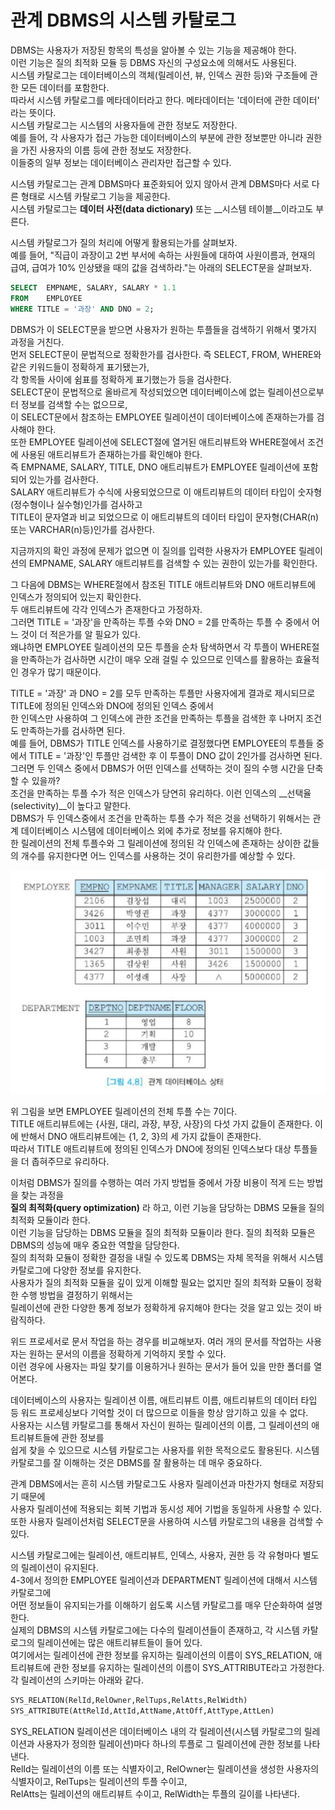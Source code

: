 # 관계 DBMS의 시스템 카탈로그

DBMS는 사용자가 저장된 항목의 특성을 알아볼 수 있는 기능을 제공해야 한다.  
이런 기능은 질의 최적화 모듈 등 DBMS 자신의 구성요소에 의해서도 사용된다.  
시스템 카탈로그는 데이터베이스의 객체(릴레이션, 뷰, 인덱스 권한 등)와 구조들에 관한 모든 데이터를 포함한다.  
따라서 시스템 카탈로그를 메타데이터라고 한다. 메타데이터는 '데이터에 관한 데이터' 라는 뜻이다.  
시스템 카탈로그는 시스템의 사용자들에 관한 정보도 저장한다.  
예를 들어, 각 사용자가 접근 가능한 데이터베이스의 부분에 관한 정보뿐만 아니라 권한을 가진 사용자의 이름 등에 관한 정보도 저장한다.  
이들중의 일부 정보는 데이터베이스 관리자만 접근할 수 있다.

시스템 카탈로그는 관계 DBMS마다 표준화되어 있지 않아서 관계 DBMS마다 서로 다른 형태로 시스템 카탈로그 기능을 제공한다.  
시스템 카탈로그는 __데이터 사전(data dictionary)__ 또는 __시스템 테이블__이라고도 부른다.

시스템 카탈로그가 질의 처리에 어떻게 활용되는가를 살펴보자.  
예를 들어, "직급이 과장이고 2번 부서에 속하는 사원들에 대하여 사원이름과, 현재의 급여, 급여가 10% 인상됐을 때의 값을 검색하라."는 아래의 SELECT문을 살펴보자.

```SQL
SELECT	EMPNAME, SALARY, SALARY * 1.1
FROM 	EMPLOYEE
WHERE TITLE = '과장' AND DNO = 2;
```

DBMS가 이 SELECT문을 받으면 사용자가 원하는 투플들을 검색하기 위해서 몇가지 과정을 거친다.  
먼저 SELECT문이 문법적으로 정확한가를 검사한다. 즉 SELECT, FROM, WHERE와 같은 키워드들이 정확하게 표기됐는가,  
각 항목들 사이에 쉼표를 정확하게 표기했는가 등을 검사한다.  
SELECT문이 문법적으로 올바르게 작성되었으면 데이터베이스에 없는 릴레이션으로부터 정보를 검색할 수는 없으므로,  
이 SELECT문에서 참조하는 EMPLOYEE 릴레이션이 데이터베이스에 존재하는가를 검사해야 한다.  
또한 EMPLOYEE 릴레이션에 SELECT절에 열거된 애트리뷰트와 WHERE절에서 조건에 사용된 애트리뷰트가 존재하는가를 확인해야 한다.  
즉 EMPNAME, SALARY, TITLE, DNO 애트리뷰트가 EMPLOYEE 릴레이션에 포함되어 있는가를 검사한다.  
SALARY 애트리뷰트가 수식에 사용되었으므로 이 애트리뷰트의 데이터 타입이 숫자형(정수형이나 실수형)인가를 검사하고  
TITLE이 문자열과 비교 되었으므로 이 애트리뷰트의 데이터 타입이 문자형(CHAR(n) 또는 VARCHAR(n)등)인가를 검사한다.

지금까지의 확인 과정에 문제가 없으면 이 질의를 입력한 사용자가 EMPLOYEE 릴레이션의 EMPNAME, SALARY 애트리뷰트를 검색할 수 있는 권한이 있는가를 확인한다.

그 다음에 DBMS는 WHERE절에서 참조된 TITLE 애트리뷰트와 DNO 애트리뷰트에 인덱스가 정의되어 있는지 확인한다.  
두 애트리뷰트에 각각 인덱스가 존재한다고 가정하자.  
그러면 TITLE = '과장'을 만족하는 투플 수와 DNO = 2를 만족하는 투플 수 중에서 어느 것이 더 적은가를 알 필요가 있다.  
왜냐하면 EMPLOYEE 릴레이션의 모든 투플을 순차 탐색하면서 각 투플이 WHERE절을 만족하는가 검사하면 시간이 매우 오래 걸릴 수 있으므로 인덱스를 활용하는 효율적인 경우가 많기 때문이다.

TITLE = '과장' 과 DNO = 2를 모두 만족하는 투플만 사용자에게 결과로 제시되므로 TITLE에 정의된 인덱스와 DNO에 정의된 인덱스 중에서  
한 인덱스만 사용하여 그 인덱스에 관한 조건을 만족하는 투플을 검색한 후 나머지 조건도 만족하는가를 검사하면 된다.  
예를 들어, DBMS가 TITLE 인덱스를 사용하기로 결정했다면 EMPLOYEE의 투플들 중에서 TITLE = '과장'인 투플만 검색한 후 이 투플이 DNO 값이 2인가를 검사하면 된다.  
그러면 두 인덱스 중에서 DBMS가 어떤 인덱스를 선택하는 것이 질의 수행 시간을 단축할 수 있을까?  
조건을 만족하는 투플 수가 적은 인덱스가 당연히 유리하다. 이런 인덱스의 __선택율(selectivity)__이 높다고 말한다.  
DBMS가 두 인덱스중에서 조건을 만족하는 투플 수가 적은 것을 선택하기 위해서는 관계 데이터베이스 시스템에 데이터베이스 외에 추가로 정보를 유지해야 한다.  
한 릴레이션의 전체 투플수와 그 릴레이션에 정의된 각 인덱스에 존재하는 상이한 값들의 개수를 유지한다면 어느 인덱스를 사용하는 것이 유리한가를 예상할 수 있다.

![](./image/8-2/ex1.jpg)

위 그림을 보면 EMPLOYEE 릴레이션의 전체 투플 수는 7이다.  
TITLE 애트리뷰트에는 {사원, 대리, 과장, 부장, 사장}의 다섯 가지 값들이 존재한다. 이에 반해서 DNO 애트리뷰트에는 {1, 2, 3}의 세 가지 값들이 존재한다.  
따라서 TITLE 애트리뷰트에 정의된 인덱스가 DNO에 정의된 인덱스보다 대상 투플들을 더 좁혀주므로 유리하다.

이처럼 DBMS가 질의를 수행하는 여러 가지 방법들 중에서 가장 비용이 적게 드는 방법을 찾는 과정을  
__질의 최적화(query optimization)__ 라 하고, 이런 기능을 담당하는 DBMS 모듈을 질의 최적화 모듈이라 한다.  
이런 기능을 담당하는 DBMS 모듈을 질의 최적화 모듈이라 한다. 질의 최적화 모듈은 DBMS의 성능에 매우 중요한 역할을 담당한다.  
질의 최적화 모듈이 정확한 결정을 내릴 수 있도록 DBMS는 자체 목적을 위해서 시스템 카탈로그에 다양한 정보를 유지한다.  
사용자가 질의 최적화 모듈을 깊이 있게 이해할 필요는 없지만 질의 최적화 모듈이 정확한 수행 방법을 결정하기 위해서는  
릴레이션에 관한 다양한 통계 정보가 정확하게 유지해야 한다는 것을 알고 있는 것이 바람직하다.

위드 프로세서로 문서 작업을 하는 경우를 비교해보자. 여러 개의 문서를 작업하는 사용자는 원하는 문서의 이름을 정확하게 기억하지 못할 수 있다.  
이런 경우에 사용자는 파일 찾기를 이용하거나 원하는 문서가 들어 있을 만한 폴더를 열어본다.

데이터베이스의 사용자는 릴레이션 이름, 애트리뷰트 이름, 애트리뷰트의 데이터 타입 등 워드 프로세싱보다 기억할 것이 더 많으므로 이들을 항상 암기하고 있을 수 없다.  
사용자는 시스템 카탈로그를 통해서 자신이 원하는 릴레이션의 이름, 그 릴레이션의 애트리뷰트들에 관한 정보를  
쉽게 찾을 수 있으므로 시스템 카탈로그는 사용자를 위한 목적으로도 활용된다. 시스템 카탈로그를 잘 이해하는 것은 DBMS를 잘 활용하는 데 매우 중요하다.

관계 DBMS에서는 흔히 시스템 카탈로그도 사용자 릴레이션과 마찬가지 형태로 저장되기 때문에  
사용자 릴레이션에 적용되는 회복 기법과 동시성 제어 기법을 동일하게 사용할 수 있다.  
또한 사용자 릴레이션처럼 SELECT문을 사용하여 시스템 카탈로그의 내용을 검색할 수 있다.

시스템 카탈로그에는 릴레이션, 애트리뷰트, 인덱스, 사용자, 권한 등 각 유형마다 별도의 릴레이션이 유지된다.  
4-3에서 정의한 EMPLOYEE 릴레이션과 DEPARTMENT 릴레이션에 대해서 시스템 카탈로그에  
어떤 정보들이 유지되는가를 이해하기 쉽도록 시스템 카탈로그를 매우 단순화하여 설명한다.  
실제의 DBMS의 시스템 카탈로그에는 다수의 릴레이션들이 존재하고, 각 시스템 카탈로그의 릴레이션에는 많은 애트리뷰트들이 들어 있다.  
여기에서는 릴레이션에 관한 정보를 유지하는 릴레이션의 이름이 SYS_RELATION, 애트리뷰트에 관한 정보를 유지하는 릴레이션의 이름이 SYS_ATTRIBUTE라고 가정한다.  
각 릴레이션의 스키마는 아래와 같다.

```sql
SYS_RELATION(RelId,RelOwner,RelTups,RelAtts,RelWidth)
SYS_ATTRIBUTE(AttRelId,AttId,AttName,AttOff,AttType,AttLen)
```

SYS_RELATION 릴레이션은 데이터베이스 내의 각 릴레이션(시스템 카탈로그의 릴레이션과 사용자가 정의한 릴레이션)마다 하나의 투플로 그 릴레이션에 관한 정보를 나타낸다.  
RelId는 릴레이션의 이름 또는 식별자이고, RelOwner는 릴레이션을 생성한 사용자의 식별자이고, RelTups는 릴레이션의 투플 수이고,  
RelAtts는 릴레이션의 애트리뷰트 수이고, RelWidth는 투플의 길이를 나타낸다.
